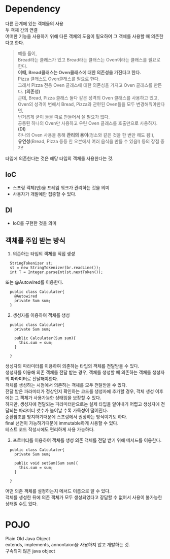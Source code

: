 # Dependency
다른 관계에 있는 객체들의 사용  
두 객체 간의 연결  
어떠한 기능을 사용하기 위해 다른 객체의 도움이 필요하여 그 객체를 사용할 때 의존한다고 한다.    

> 예를 들어,  
 Bread라는 클래스가 있고 Bread라는 클래스는 Oven이라는 클래스를 필요로 한다.  
**이때, Bread클래스는 Oven클래스에 대한 의존성을 가진다고 한다.**  
Pizza 클래스도 Oven클래스를 필요로 한다.  
그래서 Pizza 전용 Oven 클래스에 대한 의존성을 가지고 Oven 클래스를 만든다. **(의존성)**  
근데, Bread, Pizza 클래스 둘다 같은 성격의 Oven 클래스를 사용하고 있고,   
Oven의 성격이 변해서 Bread, Pizza와 관련된 Oven들을 모두 변경해줘야한다면,  
번거롭게 굳이 둘을 따로 만들어서 쓸 필요가 없다.  
공통된 하나의 Oven만 사용하고 우린 Oven 클래스를 호출만으로 사용하자.**(DI)**  
하나의 Oven 사용을 통해 **관리의 용이**(청소와 같은 것을 한 번만 해도 됨!),   
**유연성**(Bread, Pizza 등등 한 오븐에서 여러 음식을 만들 수 있음!) 등의 장점 증가!  

타입에 의존한다는 것은 해당 타입의 객체를 사용한다는 것.  
## IoC
- 스프링 객체(빈)을 프레임 워크가 관리하는 것을 의미
- 사용자가 개발에만 집중할 수 있다.
## DI
- IoC를 구현한 것을 의미

## 객체를 주입 받는 방식  
1. 의존하는 타입의 객체를 직접 생성

```
  StringTokenizer st;
  st = new StringTokenizer(br.readLine());
  int T = Integer.parseInt(st.nextToken());
```
또는 @Autowired를 이용한다. 
```
  public class Calculater{
    @Autowired
    private Sum sum;
  }
```
2. 생성자를 이용하여 객체를 생성
```
  public class Calculater{
    private Sum sum;
  
    public Calculater(Sum sum){
      this.sum = sum;
    }
  
  }
```
생성자의 파라미터를 이용하여 의존하는 타입의 객체를 전달받을 수 있다.  
생성자를 이용해 의존 객체를 전달 받는 경우, 객체를 생성할 때 의존하는 객체를 생성자의 파라미터로 전달해야한다.  
객체를 생성하는 시점에서 의존하는 객체를 모두 전달받을 수 있다.  
전달 받은 파라미터가 정상인지 확인하는 코드를 생성자에 추가할 경우, 객체 생성 이후에는 그 객체가 사용가능한 상태임을 보장할 수 있다.  
하지만, 생성자에 전달되는 파라미터만으로는 실제 타입을 알아내기 어렵고 생성자에 전달되는 파라미터 갯수가 늘어날 수록 가독성이 떨어진다.  
순환참조를 방지하기때문에 스프링에서 권장하는 방식이기도 하다.  
final 선언이 가능하기때문에 immutable하게 사용할 수 있다.  
테스트 코드 작성시에도 편리하게 사용 가능하다.  

3. 프로퍼티를 이용하여 객체를 생성
의존 객체를 전달 받기 위해 메서드를 이용한다.
```
  public class Calculater{
    private Sum sum;
  
    public void setSum(Sum sum){
      this.sum = sum;
    }
  
  }
```
어떤 의존 객체를 설정하는지 메서드 이름으로 알 수 있다.  
객체를 생성한 뒤에 의존 객체가 모두 생성되었다고 장담할 수 없어서 사용이 불가능한 상태일 수도 있다.

# POJO
  Plain Old Java Object  
  extends, implements, annontaion을 사용하지 않고 개발하는 것.  
  구속되지 않은 java object  
  
# 
